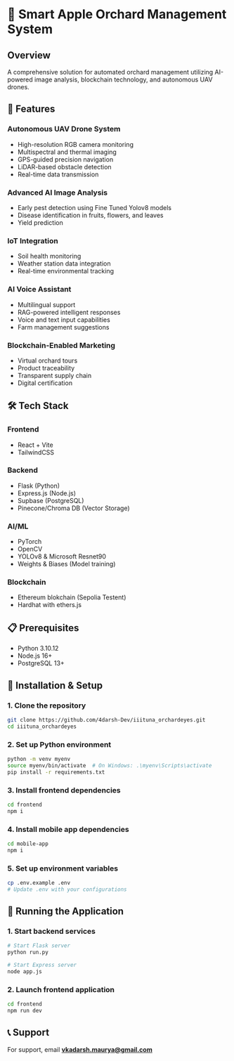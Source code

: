 # 🌳 Smart Apple Orchard Management System

## Overview
A comprehensive solution for automated orchard management utilizing AI-powered image analysis, blockchain technology, and autonomous UAV drones.

## 🚀 Features

### **Autonomous UAV Drone System**
* High-resolution RGB camera monitoring
* Multispectral and thermal imaging
* GPS-guided precision navigation
* LiDAR-based obstacle detection
* Real-time data transmission

### **Advanced AI Image Analysis**
* Early pest detection using Fine Tuned Yolov8 models
* Disease identification in fruits, flowers, and leaves
* Yield prediction

### **IoT Integration**
* Soil health monitoring
* Weather station data integration
* Real-time environmental tracking

### **AI Voice Assistant**
* Multilingual support
* RAG-powered intelligent responses
* Voice and text input capabilities
* Farm management suggestions

### **Blockchain-Enabled Marketing**
* Virtual orchard tours
* Product traceability
* Transparent supply chain
* Digital certification

## 🛠️ Tech Stack

### Frontend
* React + Vite
* TailwindCSS

### Backend
* Flask (Python)
* Express.js (Node.js)
* Supbase (PostgreSQL)
* Pinecone/Chroma DB (Vector Storage)

### AI/ML
* PyTorch
* OpenCV
* YOLOv8 & Microsoft Resnet90
* Weights & Biases (Model training)

### Blockchain
* Ethereum blokchain (Sepolia Testent)
* Hardhat with ethers.js 

## 📋 Prerequisites
* Python 3.10.12
* Node.js 16+
* PostgreSQL 13+

## 🔧 Installation & Setup

### 1. Clone the repository
```bash
git clone https://github.com/4darsh-Dev/iiituna_orchardeyes.git
cd iiituna_orchardeyes
```

### 2. Set up Python environment
```bash
python -m venv myenv
source myenv/bin/activate  # On Windows: .\myenv\Scripts\activate
pip install -r requirements.txt
```

### 3. Install frontend dependencies
```bash
cd frontend
npm i
```

### 4. Install mobile app dependencies
```bash
cd mobile-app
npm i
```

### 5. Set up environment variables
```bash
cp .env.example .env
# Update .env with your configurations
```


## 🚀 Running the Application

### 1. Start backend services
```bash
# Start Flask server
python run.py

# Start Express server
node app.js
```

### 2. Launch frontend application
```bash
cd frontend
npm run dev
```

## 📞 Support
For support, email **vkadarsh.maurya@gmail.com**